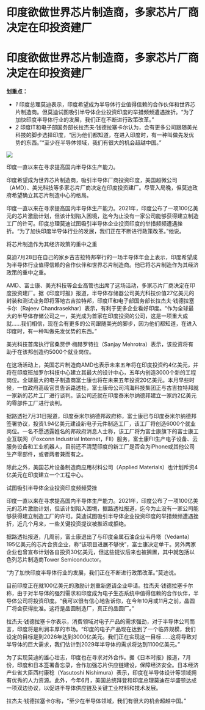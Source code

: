 # 印度欲做世界芯片制造商，多家芯片厂商决定在印投资建厂

# 印度欲做世界芯片制造商，多家芯片厂商决定在印投资建厂

**划重点：**

  * _1_ 印度总理莫迪表示，印度希望成为半导体行业值得信赖的合作伙伴和世界芯片制造商。但莫迪试图吸引半导体企业投资印度的举措频频遭遇挫折。“为了加快印度半导体行业的发展，我们正在不断进行政策改革。”
  * _2_ 印度IT和电子部国务部长拉杰夫·钱德拉塞卡尔认为，会有更多公司跟随美光科技的脚步选择印度，“因为他们都知道，在进入印度时，有一种叫做先发优势的东西。”“至少在半导体领域，我们有很大的机会超越中国。”

![](https://inews.gtimg.com/newsapp_bt/0/15815430714/1000)

印度一直以来在寻求提高国内半导体生产能力。

印度希望成为世界芯片制造商，吸引半导体厂商投资印度，美国超微公司（AMD）、美光科技等多家芯片厂商决定在印度投资建厂。尽管入局晚，但莫迪政府希望确立其芯片制造中心的格局。

印度一直以来在寻求提高国内半导体生产能力。2021年，印度公布了一项100亿美元的芯片激励计划，但该计划陷入困境，迄今为止没有一家公司能够获得建立制造工厂的许可。印度总理莫迪试图吸引半导体企业投资印度的举措频频遭遇挫折。“为了加快印度半导体行业的发展，我们正在不断进行政策改革。”他说。

将芯片制造作为其经济政策的重中之重

莫迪7月28日在自己的家乡古吉拉特邦举行的一场半导体年会上表示，印度希望成为半导体行业值得信赖的合作伙伴和世界芯片制造商。他已将芯片制造作为其经济政策的重中之重。

AMD、富士康、美光科技等企业高管也出席了这场活动，多家芯片厂商决定在印度投资建厂。据《印度时报》报道，半导体存储器公司美光科技价值27亿美元的封装和测试业务即将落地古吉拉特邦，印度IT和电子部国务部长拉杰夫·钱德拉塞卡尔（Rajeev
Chandrasekhar）表示，有利于更多企业看好印度。“作为全球最大的半导体存储公司之一，美光成为首家在印度投资的公司，这是一项重大成就……我们相信，现在会有更多的公司跟随美光的脚步，因为他们都知道，在进入印度时，有一种叫做先发优势的东西。”

美光科技首席执行官桑贾伊·梅赫罗特拉（Sanjay Mehrotra）表示，该投资将有助于在该邦创造约5000个就业岗位。

在这场活动上，美国芯片制造商AMD也表示未来五年将在印度投资约4亿美元，并将在印度班加罗尔科技中心建立其最大的设计中心，五年内创造3000个新的工程岗位。全球最大的电子制造商富士康也将在未来五年投资20亿美元。本月早些时候，一位政府高级官员告诉路透社，富士康母公司鸿海科技集团正与古吉拉特邦就一家新的芯片工厂进行谈判。该公司还就在印度泰米尔纳德邦建立一家约2亿美元的零部件工厂进行谈判。

据路透社7月31日报道，印度泰米尔纳德邦政府称，富士康已与印度泰米尔纳德邦签署协议，投资1.94亿美元建设新电子元件制造工厂，该工厂将创造6000个就业岗位。一名不愿透露姓名的邦政府消息人士称，该工厂将为富士康旗下的富士康工业互联网（Foxconn
Industrial
Internet，FII）服务，富士康FII生产电子设备、云服务设备和工业机器人，目前还不清楚印度的新工厂是否会为iPhone或其他公司生产零部件，或者两者兼而有之。

除此之外，美国芯片设备制造商应用材料公司（Applied Materials）也计划斥资4亿美元在印度建立一个工程中心。

试图吸引半导体企业投资印度频频受挫

印度一直以来在寻求提高国内半导体生产能力。2021年，印度公布了一项100亿美元的芯片激励计划，但该计划陷入困境，据路透社报道，迄今为止没有一家公司能够获得建立制造工厂的许可。莫迪试图吸引半导体企业投资印度的举措频频遭遇挫折，近几个月来，一些关键投资提议被推迟或拒绝。

据路透社报道，几周前，富士康退出了与印度金属石油企业韦丹塔（Vedanta）195亿美元的芯片合资企业，称“该项目进展不够快”，富士康决定单干。另外两家企业也曾宣布计划各自投资30亿美元，但这些提议后来也被搁置，其中就包括以色列芯片制造商Tower
Semiconductor。

“为了加快印度半导体行业的发展，我们正在不断进行政策改革。”莫迪说。

目前印度正在就100亿美元的激励计划重新邀请企业申请。拉杰夫·钱德拉塞卡尔称，由于对半导体的强烈需求和印度成为电子生态系统中值得信赖的合作伙伴，半导体公司将投资印度。“我可以很有信心地告诉你，在今年10月或11月之前，晶圆厂将会获得批准。这将是晶圆制造厂，真正的晶圆厂。”

拉杰夫·钱德拉塞卡尔表示，消费领域对电子产品的需求强劲，对于半导体公司而言，印度将是利润丰厚的市场。“印度的电子产品现在达到了一个临界规模，我们设定的目标是到2026年达到3000亿美元。我们正在实现这一目标……这将导致对半导体的巨大需求，我们估计到2029年半导体的需求将达到1100亿美元。”

为了实现莫迪的雄心壮志，印度也在寻求对外合作。据《日本时报》报道，7月份，印度和日本签署备忘录，合作加强芯片供应链建设，保障经济安全。日本经济产业省大臣西村康稔（Yasutoshi
Nishimura）表示，印度在半导体设计等领域拥有优秀的人力资源。此外，今年6月，美国总统拜登和印度总理莫迪在华盛顿达成一项双边协议，以促进半导体供应链及关键工业材料和技术发展。

拉杰夫·钱德拉塞卡尔称，“至少在半导体领域，我们有很大的机会超越中国。”

